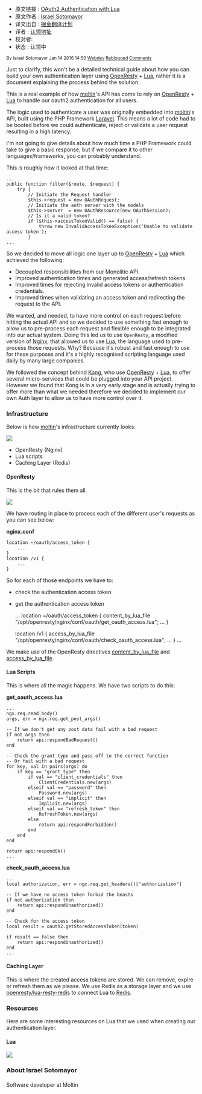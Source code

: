 * 原文链接 : [OAuth2 Authentication with Lua](http://www.bigeng.io/how-we-css-at-bigcommerce/)
* 原文作者 : [Israel Sotomayor](https://twitter.com/zot24)
* 译文出自 : [掘金翻译计划](https://github.com/xitu/gold-miner)
* 译者 : [认领地址](https://github.com/xitu/gold-miner/issues/115)
* 校对者: 
* 状态 : 认领中

<small>By Israel Sotomayor Jan 14 2016 14:50 [Webdev](http://lua.space/webdev) [Reblogged](https://moltin.com/blog/2016/01/oauth2-authentication-with-lua) [Comments](http://lua.space/webdev/oauth2-authentication-with-lua#disqus_thread)</small>

Just to clarify, this won't be a detailed technical guide about how you can build your own authentication layer using [OpenResty](https://openresty.org) + [Lua](http://www.lua.org), rather it is a document explaining the process behind the solution.

This is a real example of how [moltin](https://moltin.com)'s API has come to rely on [OpenResty](https://openresty.org) + [Lua](http://www.lua.org) to handle our oauth2 authentication for all users.

The logic used to authenticate a user was originally embedded into [moltin](https://moltin.com)'s API, built using the PHP Framework [Laravel](https://laravel.com/). This means a lot of code had to be booted before we could authenticate, reject or validate a user request resulting in a high latency.

I'm not going to give details about how much time a PHP Framework could take to give a basic response, but if we compare it to other languages/frameworks, you can probably understand.

This is roughly how it looked at that time:

    ...
    public function filter($route, $request) {
        try {
            // Initiate the Request handler
            $this->request = new OAuthRequest;
            // Initiate the auth server with the models
            $this->server  = new OAuthResource(new OAuthSession);
            // Is it a valid token?   
            if ($this->accessTokenValid() == false) {
                throw new InvalidAccessTokenException('Unable to validate access token');
            }
    ...

So we decided to move all logic one layer up to [OpenResty](https://openresty.org) + [Lua](http://www.lua.org) which achieved the following:

*   Decoupled responsibilities from our Monolitic API.
*   Improved authentication times and generated access/refresh tokens.
*   Improved times for rejecting invalid access tokens or authentication credentials.
*   Improved times when validating an access token and redirecting the request to the API.

We wanted, and needed, to have more control on each request before hitting the actual API and so we decided to use something fast enough to allow us to pre-process each request and flexible enough to be integrated into our actual system. Doing this led us to use `OpenResty`, a modified version of [Nginx](https://www.nginx.com/), that allowed us to use [Lua](http://www.lua.org), the language used to pre-process those requests. Why? Because it's robust and fast enough to use for these purposes and it's a highly recognised scripting language used daily by many large companies.

We followed the concept behind [Kong](https://github.com/Mashape/kong), who use [OpenResty](https://openresty.org) + [Lua](http://www.lua.org), to offer several micro-services that could be plugged into your API project. However we found that Kong is in a very early stage and is actually trying to offer more than what we needed therefore we decided to implement our own Auth layer to allow us to have more control over it.

### Infrastructure

Below is how [moltin](https://moltin.com)'s infrastructure currently looks:

![](/images/loading.png)

*   OpenResty (Nginx)
*   Lua scripts
*   Caching Layer (Redis)

#### OpenResty

This is the bit that rules them all.

![](/images/loading.png)

We have routing in place to process each of the different user's requests as you can see below:

**nginx.conf**

    location ~/oauth/access_token {
        ...
    }
    location /v1 {
        ...
    }

So for each of those endpoints we have to:

*   check the authentication access token
*   get the authentication access token

    ...
    location ~/oauth/access_token {
        content_by_lua_file "/opt/openresty/nginx/conf/oauth/get_oauth_access.lua";
        ...
    }

    location /v1 {
        access_by_lua_file "/opt/openresty/nginx/conf/oauth/check_oauth_access.lua";
       ...
    }
    ...

We make use of the OpenResty directives [content_by_lua_file](https://github.com/openresty/lua-nginx-module#content_by_lua_file) and [access_by_lua_file](https://github.com/openresty/lua-nginx-module#access_by_lua_file).

#### Lua Scripts

This is where all the magic happens. We have two scripts to do this:

**get_oauth_access.lua**

    ...
    ngx.req.read_body()
    args, err = ngx.req.get_post_args()

    -- If we don't get any post data fail with a bad request
    if not args then
        return api:respondBadRequest()
    end

    -- Check the grant type and pass off to the correct function
    -- Or fail with a bad request
    for key, val in pairs(args) do
        if key == "grant_type" then
            if val == "client_credentials" then
                ClientCredentials.new(args)
            elseif val == "password" then
                Password.new(args)
            elseif val == "implicit" then
                Implicit.new(args)
            elseif val == "refresh_token" then
                RefreshToken.new(args)
            else
                return api:respondForbidden()
            end
        end
    end

    return api:respondOk()
    ...

**check_oauth_access.lua**

    ...
    local authorization, err = ngx.req.get_headers()["authorization"]

    -- If we have no access token forbid the beasts
    if not authorization then
        return api:respondUnauthorized()
    end

    -- Check for the access token
    local result = oauth2.getStoredAccessToken(token)

    if result == false then
        return api:respondUnauthorized()
    end
    ...

#### Caching Layer

This is where the created access tokens are stored. We can remove, expire or refresh them as we please. We use Redis as a storage layer and we use [openresty/lua-resty-redis](https://github.com/openresty/lua-resty-redis) to connect Lua to [Redis](http://redis.io/).

### Resources

Here are some interesting resources on Lua that we used when creating our authentication layer.

#### Lua

![](/images/loading.png)

### About Israel Sotomayor

#### [](http://lua.space/webdev/zot24.com)[](http://twitter.com/zot24)[](http://github.com/zot24)

Software developer at Moltin  
